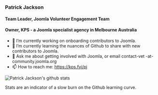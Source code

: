 ### Patrick Jackson
#### Team Leader, Joomla Volunteer Engagement Team
#### Owner, KPS - a Joomla specialist agency in Melbourne Australia

- 🔭 I’m currently working on onboarding contributors to Joomla.
- 🌱 I’m currently learning the nuances of Github to share with new contributors to Joomla.
- 💬 Ask me about getting involved with Joomla, or email contact-vet -at- community.joomla.org 
- 📫 How to reach me: https://kps.fyi/pj

![Patrick Jackson's github stats](https://github-readme-stats.vercel.app/api?username=particthistle&show_icons=true&theme=vue)

Stats are an indicator of a slow burn on the Github learning curve.

